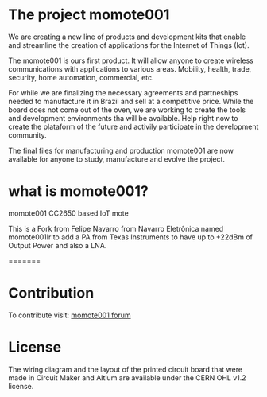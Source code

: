# The project momote001

We are creating a new line of products and development kits that enable and streamline the creation of applications for the Internet of Things (Iot).

The momote001 is ours first product. It will allow anyone to create wireless communications with applications to various areas. Mobility, health, trade, security, home automation, commercial, etc.

For while we are finalizing the necessary agreements and partneships needed to manufacture it in Brazil and sell at a competitive price. While the board does not come out of the oven, we are working to create the tools and development environments tha will be available. Help right now to create the plataform of the future and activily participate in the development community.

The final files for manufacturing and production momote001 are now available for anyone to study, manufacture and evolve the project.

# what is momote001?

momote001 CC2650 based IoT mote

This is a Fork from Felipe Navarro from Navarro Eletrônica named momote001lr to add a PA from Texas Instruments to have up to +22dBm of Output Power and also a LNA.

=======
# Contribution

To contribute visit: [momote001 forum](https://groups.google.com/forum/#!forum/momote-dev-br)

# License

The wiring diagram and the layout of the printed circuit board that were made in Circuit Maker and Altium are available under the CERN OHL v1.2 license.



